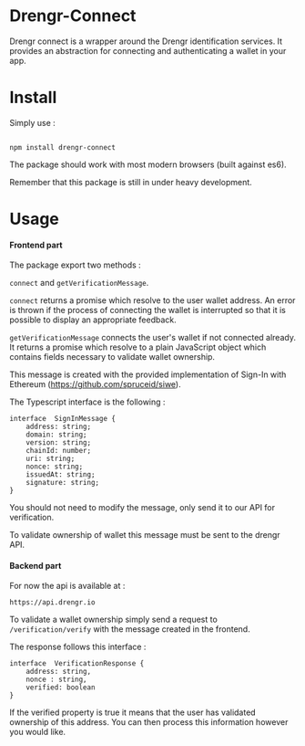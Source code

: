 
# Drengr-Connect
Drengr connect is a wrapper around the Drengr identification services. It provides an abstraction for connecting and authenticating a wallet in your app.

  

# Install

Simply use :

```

npm install drengr-connect

```

The package should work with most modern browsers (built against es6).

Remember that this package is still in under heavy development.

# Usage

#### Frontend part 

The package export two methods :

`connect` and `getVerificationMessage`.

`connect` returns a promise which resolve to the user wallet address. An error is thrown if the process of connecting the wallet is interrupted so that it is possible to display an appropriate feedback.

`getVerificationMessage` connects the user's wallet if not connected already. It returns a promise which resolve to a plain JavaScript object which contains fields necessary to validate wallet ownership.

This message is created with the provided implementation of Sign-In with Ethereum (https://github.com/spruceid/siwe).

The Typescript interface is the following : 
```
interface  SignInMessage {
	address: string;
	domain: string;
	version: string;
	chainId: number;
	uri: string;
	nonce: string;
	issuedAt: string;
	signature: string;
}
```

You should not need to modify the message, only send it to our API for verification.

 To validate ownership of wallet this message must be sent to the drengr API.

#### Backend part

For now the api is available at :

`https://api.drengr.io`

To validate a wallet ownership simply send a request to `/verification/verify` with the message created in the frontend. 

The response follows this interface : 
```
interface  VerificationResponse {
	address: string,
	nonce : string,
	verified: boolean
}
```
If the verified property is true it means that the user has validated ownership of this address. You can then process this information however you would like.
